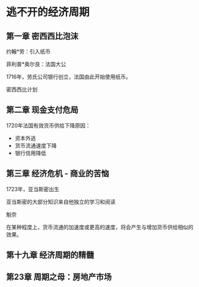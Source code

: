 # 逃不开的经济周期

## 第一章 密西西比泡沫

约翰*劳：引入纸币

菲利普*奥尔良：法国大公

1716年，劳氏公司银行创立，法国由此开始使用纸币。

密西西比计划



## 第二章 现金支付危局

1720年法国有效货币供给下降原因：

- 资本外逃
- 货币流通速度下降
- 银行信用降低



## 第三章 经济危机 - 商业的苦恼

1723年，亚当斯密出生

亚当斯密的大部分知识来自他独立的学习和阅读

魁奈

在某种程度上，货币流通的加速度或更高的速度，将会产生与增加货币供给相似的效果。







## 第十九章 经济周期的精髓





## 第23章 周期之母：房地产市场

